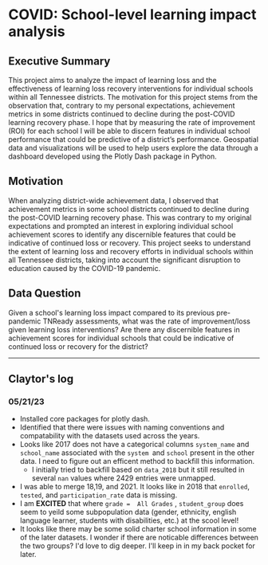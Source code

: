 # COVID:  School-level learning impact analysis

## Executive Summary

This project aims to analyze the impact of learning loss and the effectiveness of learning loss recovery interventions for individual schools within all Tennessee districts. The motivation for this project stems from the observation that, contrary to my personal expectations, achievement metrics in some districts continued to decline during the post-COVID learning recovery phase. I hope that by measuring the rate of improvement (ROI) for each school I will be able to discern features in individual school performance that could be predictive of a district’s performance. Geospatial data and visualizations will be used to help users explore the data through a dashboard developed using the Plotly Dash package in Python.

## Motivation

When analyzing district-wide achievement data, I observed that achievement metrics in some school districts continued to decline during the post-COVID learning recovery phase. This was contrary to my original expectations and prompted an interest in exploring individual school achievement scores to identify any discernible features that could be indicative of continued loss or recovery. This project seeks to understand the extent of learning loss and recovery efforts in individual schools within all Tennessee districts, taking into account the significant disruption to education caused by the COVID-19 pandemic.

## Data Question

Given a school's learning loss impact compared to its previous pre-pandemic TNReady assessments, what was the rate of improvement/loss given learning loss interventions? Are there any discernible features in achievement scores for individual schools that could be indicative of continued loss or recovery for the district?

---

## Claytor's log

### 05/21/23

* Installed core packages for plotly dash.
* Identified that there were issues with naming conventions and compatability with the datasets used across the years.
* Looks like 2017 does not have a categorical columns `system_name` and `school_name` associated with the `system `and `school` present in the other data.  I need to figure out an efficent method to backfill this information.
  * I initially tried to backfill based on `data_2018` but it still resulted in several `nan` values where 2429 entries were unmapped.
* I was able to merge 18,19, and 2021.  It looks like in 2018 that `enrolled`, `tested`, and `participation_rate` data is missing.
* I am **EXCITED** that where `grade =  All Grades` ,  `student_group` does seem to yeild some subpopulation data (gender, ethnicity, english language learner, students with disabilities, etc.) at the scool level!
* It looks like there may be some solid charter school information in some of the later datasets.  I wonder if there are noticable differences between the two groups?  I'd love to dig deeper.  I'll keep in in my back pocket for later.

